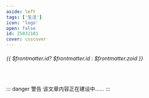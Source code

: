 ```yaml
---
aside: left
tags: ['生活']
icon: 'logo'
open: false
id: 25032101
cover: csscover
---
```

 
######  {{ $frontmatter.id? $frontmatter.id : $frontmatter.zoid }}
 
<br/>
 
::: danger <Badge type='warning'>警告</Badge>
该文章内容正在建设中......
:::


